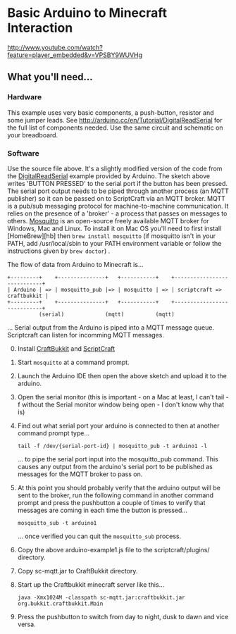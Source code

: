 # Basic Arduino to Minecraft Interaction

<http://www.youtube.com/watch?feature=player_embedded&v=VPSBY9WUVHg>

## What you'll need...

### Hardware
This example uses very basic components, a push-button, resistor and
some jumper leads. See
<http://arduino.cc/en/Tutorial/DigitalReadSerial> for the full list of
components needed. Use the same circuit and schematic on your
breadboard.

### Software
Use the source file above. It's a slightly modified version of the
code from the [DigitalReadSerial][arddr] example provided by
Arduino. The sketch above writes 'BUTTON PRESSED' to the serial port
if the button has been pressed. The serial port output needs to be
piped through another process (an MQTT publisher) so it can be passed
on to ScriptCraft via an MQTT broker. MQTT is a pub/sub messaging
protocol for machine-to-machine communication. It relies on the
presence of a 'broker' - a process that passes on messages to
others. [Mosquitto][mosq] is an open-source freely available MQTT
broker for Windows, Mac and Linux. To install it on Mac OS you'll need
to first install [HomeBrew][hb] then `brew install mosquitto` (if
mosquitto isn't in your PATH, add /usr/local/sbin to your PATH
environment variable or follow the instructions given by `brew
doctor`) .

The flow of data from Arduino to Minecraft is...

    +---------+    +---------------+   +-----------+    +----------------------------+
    | Arduino | => | mosquitto_pub |=> | mosquitto | => | scriptcraft => craftbukkit |
    +---------+    +---------------+   +-----------+    +----------------------------+
              (serial)             (mqtt)          (mqtt)

... Serial output from the Arduino is piped into a MQTT message queue. Scriptcraft can listen for incomming MQTT messages.

 0. Install [CraftBukkit][craftbukkit] and [ScriptCraft][scriptcraft]
 1. Start `mosquitto` at a command prompt.
 2. Launch the Arduino IDE then open the above sketch and upload it to the arduino.
 3. Open the serial monitor (this is important - on a Mac at least, I can't tail -f without the Serial monitor window being open - I don't know why that is)
 4. Find out what serial port your arduino is connected to then at another command prompt type...

        tail -f /dev/{serial-port-id} | mosquitto_pub -t arduino1 -l
    
    ... to pipe the serial port input into the mosquitto_pub
    command. This causes any output from the arduino's serial port to
    be published as messages for the MQTT broker to pass on.

 5. At this point you should probably verify that the arduino output
    will be sent to the broker, run the following command in another
    command prompt and press the pushbutton a couple of times to verify
    that messages are coming in each time the button is pressed...

        mosquitto_sub -t arduino1

    ... once verified you can quit the `mosquitto_sub` process.

 6. Copy the above arduino-example1.js file to the scriptcraft/plugins/ directory.

 7. Copy sc-mqtt.jar to CraftBukkit directory.

 8. Start up the Craftbukkit minecraft server like this...

        java -Xmx1024M -classpath sc-mqtt.jar:craftbukkit.jar org.bukkit.craftbukkit.Main

 9. Press the pushbutton to switch from day to night, dusk to dawn and vice versa.

[mosq]: http://mosquitto.org/download/
[arddr]: http://arduino.cc/en/Tutorial/DigitalReadSerial
[scriptcraft]: https://github.com/walterhiggins/ScriptCraft
[craftbukkit]: http://wiki.bukkit.org/Setting_up_a_server
